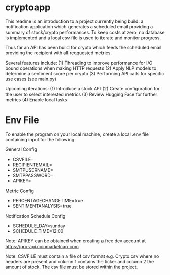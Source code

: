 # cryptoapp

This readme is an introduction to a project currently being build: a notification application which generates a scheduled email providing a summary of stock/crypto performances. To keep costs at zero, no database is implemented and a local csv file is used to iterate and monitor progress.

Thus far an API has been build for crypto which feeds the scheduled email providing the recipient with all reqquested metrics.

Several features include:
(1) Threading to improve performance for I/O bound operations when making HTTP requests
(2) Apply NLP models to determine a sentiment score per crypto
(3) Performing API calls for specific use cases (see main.py)

Upcoming iterations:
(1) Introduce a stock API
(2) Create configuration for the user to select interested metrics
(3) Review Hugging Face for further metrics
(4) Enable local tasks

# Env File

To enable the program on your local machine, create a local .env file containing input for the following:

General Config
- CSVFILE=
- RECIPIENTEMAIL=
- SMTPUSERNAME=
- SMTPPASSWORD=
- APIKEY=

Metric Config
- PERCENTAGECHANGETIME=true
- SENTIMENTANALYSIS=true

Notification Schedule Config
- SCHEDULE_DAY=sunday
- SCHEDULE_TIME=12:00

Note: APIKEY can be obtained when creating a free dev account at https://pro-api.coinmarketcap.com

Note: CSVFILE must contain a file of csv format e.g. Crypto.csv where no headers are present and column 1 contains the ticker and column 2 the amount of stock. The csv file must be stored within the project.
